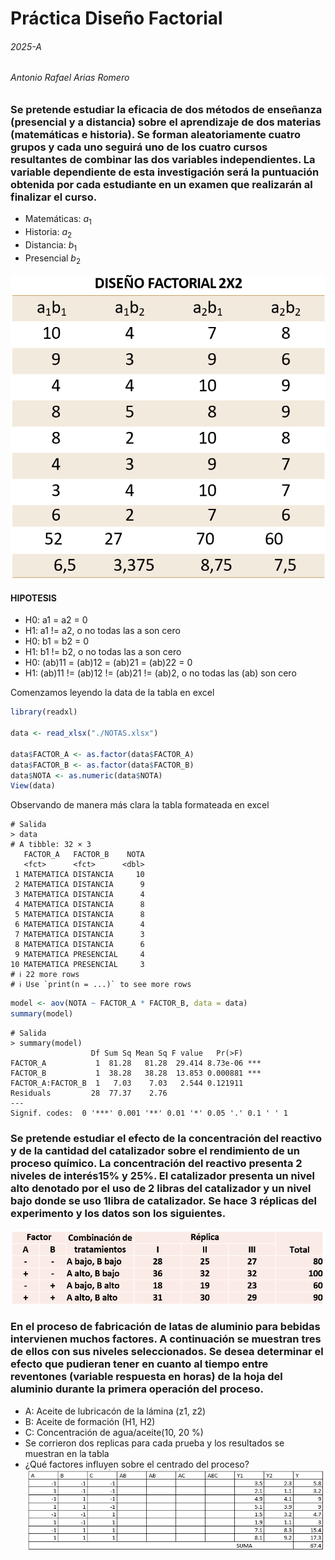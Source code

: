 # Práctica Diseño Factorial
###### 2025-A
###### Antonio Rafael Arias Romero
### Se pretende estudiar la eficacia de dos métodos de  enseñanza (presencial y a distancia) sobre el aprendizaje  de dos materias (matemáticas e historia). Se forman  aleatoriamente cuatro grupos y cada uno seguirá uno de  los cuatro cursos resultantes de combinar las dos  variables independientes. La variable dependiente de  esta investigación será la puntuación obtenida por cada estudiante en un examen que realizarán al finalizar el curso.

- Matemáticas: $a_1$
- Historia: $a_2$
- Distancia: $b_1$
- Presencial $b_2$

![alt text](image.png)

#### HIPOTESIS
- H0: a1 = a2 = 0
- H1: a1 != a2, o no todas las a son cero
- H0: b1 = b2 = 0
- H1: b1 != b2, o no todas las a son cero
- H0: (ab)11 = (ab)12 = (ab)21 = (ab)22 = 0
- H1: (ab)11 != (ab)12 != (ab)21 != (ab)2, o no todas las (ab) son cero

Comenzamos leyendo la data de la tabla en excel
```r
library(readxl)

data <- read_xlsx("./NOTAS.xlsx")

data$FACTOR_A <- as.factor(data$FACTOR_A)
data$FACTOR_B <- as.factor(data$FACTOR_B)
data$NOTA <- as.numeric(data$NOTA)
View(data)
```
Observando de manera más clara la tabla formateada en excel
```
# Salida
> data
# A tibble: 32 × 3
   FACTOR_A   FACTOR_B    NOTA
   <fct>      <fct>      <dbl>
 1 MATEMATICA DISTANCIA     10
 2 MATEMATICA DISTANCIA      9
 3 MATEMATICA DISTANCIA      4
 4 MATEMATICA DISTANCIA      8
 5 MATEMATICA DISTANCIA      8
 6 MATEMATICA DISTANCIA      4
 7 MATEMATICA DISTANCIA      3
 8 MATEMATICA DISTANCIA      6
 9 MATEMATICA PRESENCIAL     4
10 MATEMATICA PRESENCIAL     3
# ℹ 22 more rows
# ℹ Use `print(n = ...)` to see more rows
```
```r
model <- aov(NOTA ~ FACTOR_A * FACTOR_B, data = data)
summary(model)
```
```
# Salida
> summary(model)
                  Df Sum Sq Mean Sq F value   Pr(>F)    
FACTOR_A           1  81.28   81.28  29.414 8.73e-06 ***
FACTOR_B           1  38.28   38.28  13.853 0.000881 ***
FACTOR_A:FACTOR_B  1   7.03    7.03   2.544 0.121911
Residuals         28  77.37    2.76
---
Signif. codes:  0 '***' 0.001 '**' 0.01 '*' 0.05 '.' 0.1 ' ' 1
```

### Se pretende estudiar el efecto de la concentración del reactivo y de la cantidad del catalizador sobre el rendimiento de un proceso químico. La concentración del reactivo presenta 2 niveles de interés15% y 25%. El catalizador presenta un nivel alto denotado por el uso de 2 libras del catalizador y un nivel bajo donde se uso 1libra de catalizador. Se hace 3 réplicas del experimento y los datos son los siguientes.

![alt text](image-1.png)


### En el proceso de fabricación  de latas de aluminio para bebidas intervienen muchos factores. A continuación se muestran tres de ellos con sus niveles seleccionados. Se desea determinar el efecto que pudieran tener en cuanto al tiempo entre reventones (variable respuesta en horas) de la hoja del aluminio durante la primera operación del proceso. 
- A: Aceite de lubricacón de la lámina (z1, z2)
- B: Aceite de formación (H1, H2)
- C: Concentración de agua/aceite(10, 20 %)
- Se corrieron dos replicas para cada prueba y los resultados se muestran en la tabla
- ¿Qué factores influyen sobre el centrado del proceso? 
![alt text](image-2.png)